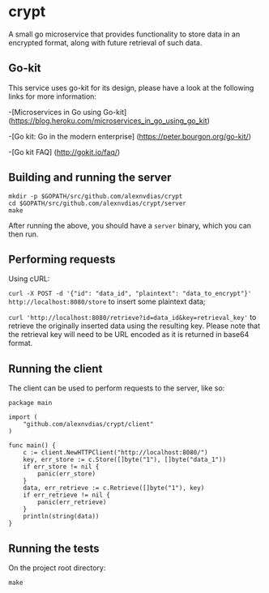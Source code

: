 # crypt

A small go microservice that provides functionality to store data in an encrypted format, along with future retrieval of such data.

## Go-kit

This service uses go-kit for its design, please have a look at the following links for more information:

-[Microservices in Go using Go-kit] (https://blog.heroku.com/microservices_in_go_using_go_kit)

-[Go kit: Go in the modern enterprise] (https://peter.bourgon.org/go-kit/)

-[Go kit FAQ] (http://gokit.io/faq/)

## Building and running the server

    mkdir -p $GOPATH/src/github.com/alexnvdias/crypt
    cd $GOPATH/src/github.com/alexnvdias/crypt/server
    make

After running the above, you should have a `server` binary, which you can then run.

## Performing requests

Using cURL:

`curl -X POST -d '{"id": "data_id", "plaintext": "data_to_encrypt"}' http://localhost:8080/store` to insert some plaintext data;

`curl 'http://localhost:8080/retrieve?id=data_id&key=retrieval_key'` to retrieve the originally inserted data using the resulting key.
Please note that the retrieval key will need to be URL encoded as it is returned in base64 format.

## Running the client

The client can be used to perform requests to the server, like so:

    package main
    
    import (
        "github.com/alexnvdias/crypt/client"
    )
    
    func main() {
        c := client.NewHTTPClient("http://localhost:8080/")
        key, err_store := c.Store([]byte("1"), []byte("data_1"))
        if err_store != nil {
            panic(err_store)
        }
        data, err_retrieve := c.Retrieve([]byte("1"), key)
        if err_retrieve != nil {
            panic(err_retrieve)
        }
        println(string(data))
    }

## Running the tests

On the project root directory:

    make
